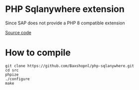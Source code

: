 # PHP Sqlanywhere extension

Since SAP does not provide a PHP 8 compatible extension

[Source code](https://wiki.scn.sap.com/wiki/display/SQLANY/The+SAP+SQL+Anywhere+PHP+Module)

# How to compile

```shell
git clone https://github.com/Baxshopnl/php-sqlanywhere.git
cd src
phpize
./configure
make
```